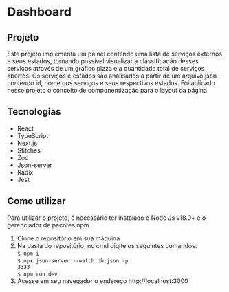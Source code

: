 # Dashboard

## Projeto

Este projeto implementa um painel contendo uma lista de serviços externos e seus estados, tornando possível visualizar a classificação desses serviços através de um gráfico pizza e a quantidade total de serviços abertos. Os serviços e estados são analisados a partir de um arquivo json contendo id, nome dos serviços e seus respectivos estados. Foi aplicado nesse projeto o conceito de componentização para o layout da página.

## Tecnologias

- React
- TypeScript
- Next.js
- Stitches
- Zod
- Json-server
- Radix
- Jest

## Como utilizar

Para utilizar o projeto, é necessário ter instalado o Node Js v18.0+ e o gerenciador de pacotes npm

1. Clone o repositório em sua máquina
2. Na pasta do repositório, no cmd digite os seguintes comandos:<br>
   <code>$ npm i</code><br>
   <code>$ npx json-server --watch db.json -p 3333</code><br>
   <code>$ npm run dev</code>
3. Acesse em seu navegador o endereço http://localhost:3000
